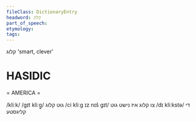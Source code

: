 ```yaml
---
fileClass: DictionaryEntry
headword: קלוג
part_of_speech: 
etymology: 
tags: 
---
```

קלוג
'smart, clever'

HASIDIC
=======
= AMERICA = 

/kliːk/
/gɪt kliːg̥/ גוט קלוג
/ci kliːg ɪz nɪš gɪt/ צו קלוג איז נישט גוט
/dɪ kliːkstə/ די קליגסטע